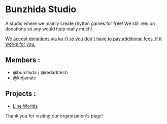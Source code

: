 # Bunzhida Studio
A studio where we mainly create rhythm games for free! We still rely on donations so any would help really much!

[We accept donations via ko-fi so you don't have to pay additional fees, if it works for you.](https://ko-fi/bunzhida)

## Members :
- @bunzhida / @redarktech
- @kidjanate

## Projects :
- [Line Worlds](https://redark-technology.itch.io/line-worlds)

Thank you for visiting our organization's page!
